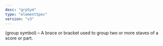 ```yaml
---
desc: "grpSym"
type: "elementSpec"
version: "v3"
---
```


(group symbol) – A brace or bracket used to group two or more staves of a score or
part.